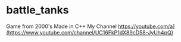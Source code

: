 # battle_tanks
Game from 2000's Made in C++
My Channel
https://youtube.com/a](https://www.youtube.com/channel/UC16FkP1dX89cD58-JyUh4pQ)
